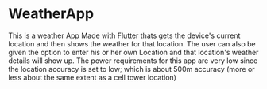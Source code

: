 # WeatherApp
This is a weather App Made with Flutter thats gets the device's current location and then shows the weather for  that location. The user can also be given the option to enter his or her own Location and that location's weather details will show up. The power requirements for this app are very low since the location accuracy is set to low; which is about 500m accuracy (more or less about the same extent as a cell tower location) 
